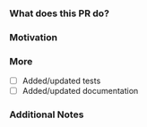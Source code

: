 <!--
PLEASE READ THIS MESSAGE.

Documentation fixes or enhancements:
- for Traefik v1: use branch v1.7
- for Traefik v2: use branch v2.3

Bug fixes:
- for Traefik v1: use branch v1.7
- for Traefik v2: use branch v2.3

Enhancements:
- for Traefik v1: we only accept bug fixes
- for Traefik v2: use branch master

HOW TO WRITE A GOOD PULL REQUEST? https://doc.traefik.io/traefik/contributing/submitting-pull-requests/

-->

### What does this PR do?

<!-- A brief description of the change being made with this pull request. -->


### Motivation

<!-- What inspired you to submit this pull request? -->


### More

- [ ] Added/updated tests
- [ ] Added/updated documentation

### Additional Notes

<!-- Anything else we should know when reviewing? -->
